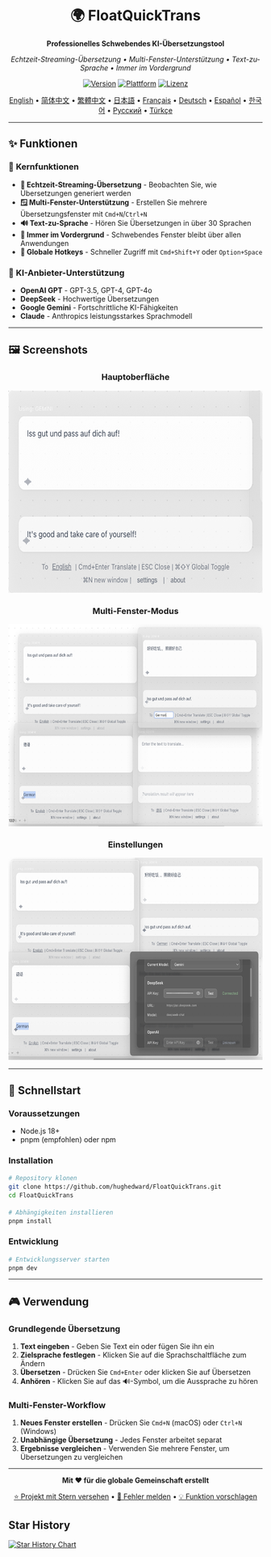 <div align="center">

# 🌍 FloatQuickTrans

**Professionelles Schwebendes KI-Übersetzungstool**

*Echtzeit-Streaming-Übersetzung • Multi-Fenster-Unterstützung • Text-zu-Sprache • Immer im Vordergrund*

[![Version](https://img.shields.io/badge/Version-1.0.12-blue.svg)](https://github.com/hughedward/FloatQuickTrans)
[![Plattform](https://img.shields.io/badge/Plattform-macOS%20%7C%20Windows%20%7C%20Linux-lightgrey.svg)](https://github.com/hughedward/FloatQuickTrans)
[![Lizenz](https://img.shields.io/badge/Lizenz-MIT-green.svg)](../LICENSE)

[English](../README.md) • [简体中文](README-zh.md) • [繁體中文](README-zh-TW.md) • [日本語](README-ja.md) • [Français](README-fr.md) • [Deutsch](README-de.md) • [Español](README-es.md) • [한국어](README-ko.md) • [Русский](README-ru.md) • [Türkçe](docs/README-tr.md)

</div>

---

## ✨ Funktionen

### 🚀 **Kernfunktionen**
- **🌊 Echtzeit-Streaming-Übersetzung** - Beobachten Sie, wie Übersetzungen generiert werden
- **🪟 Multi-Fenster-Unterstützung** - Erstellen Sie mehrere Übersetzungsfenster mit `Cmd+N`/`Ctrl+N`
- **🔊 Text-zu-Sprache** - Hören Sie Übersetzungen in über 30 Sprachen
- **📌 Immer im Vordergrund** - Schwebendes Fenster bleibt über allen Anwendungen
- **🎯 Globale Hotkeys** - Schneller Zugriff mit `Cmd+Shift+Y` oder `Option+Space`

### 🤖 **KI-Anbieter-Unterstützung**
- **OpenAI GPT** - GPT-3.5, GPT-4, GPT-4o
- **DeepSeek** - Hochwertige Übersetzungen
- **Google Gemini** - Fortschrittliche KI-Fähigkeiten
- **Claude** - Anthropics leistungsstarkes Sprachmodell

---

## 🖼️ Screenshots

<div align="center">

### Hauptoberfläche
<img src="imgs/image-20250717135941325.png" width="600" height="400">

### Multi-Fenster-Modus
<img src="imgs/image-20250717140200555.png" width="600" height="400">

### Einstellungen
<img src="imgs/image-20250717140318210.png" width="600" height="400">

</div>

---

## 🚀 Schnellstart

### Voraussetzungen
- Node.js 18+
- pnpm (empfohlen) oder npm

### Installation

```bash
# Repository klonen
git clone https://github.com/hughedward/FloatQuickTrans.git
cd FloatQuickTrans

# Abhängigkeiten installieren
pnpm install
```

### Entwicklung

```bash
# Entwicklungsserver starten
pnpm dev
```

---

## 🎮 Verwendung

### Grundlegende Übersetzung
1. **Text eingeben** - Geben Sie Text ein oder fügen Sie ihn ein
2. **Zielsprache festlegen** - Klicken Sie auf die Sprachschaltfläche zum Ändern
3. **Übersetzen** - Drücken Sie `Cmd+Enter` oder klicken Sie auf Übersetzen
4. **Anhören** - Klicken Sie auf das 🔊-Symbol, um die Aussprache zu hören

### Multi-Fenster-Workflow
1. **Neues Fenster erstellen** - Drücken Sie `Cmd+N` (macOS) oder `Ctrl+N` (Windows)
2. **Unabhängige Übersetzung** - Jedes Fenster arbeitet separat
3. **Ergebnisse vergleichen** - Verwenden Sie mehrere Fenster, um Übersetzungen zu vergleichen

---

<div align="center">

**Mit ❤️ für die globale Gemeinschaft erstellt**

[⭐ Projekt mit Stern versehen](https://github.com/hughedward/FloatQuickTrans) • [🐛 Fehler melden](https://github.com/hughedward/FloatQuickTrans/issues) • [💡 Funktion vorschlagen](https://github.com/hughedward/FloatQuickTrans/issues)

</div>

## Star History

[![Star History Chart](https://api.star-history.com/svg?repos=hughedward/FloatQuickTrans&type=Date)](https://www.star-history.com/#hughedward/FloatQuickTrans&Date)
